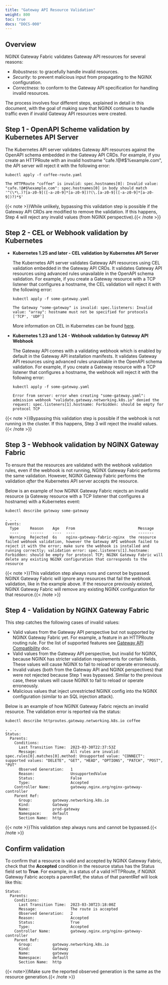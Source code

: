 ```yaml
---
title: "Gateway API Resource Validation"
weight: 800
toc: true
docs: "DOCS-000"
---
```


## Overview

NGINX Gateway Fabric validates Gateway API resources for several reasons:

- _Robustness_: to gracefully handle invalid resources.
- _Security_: to prevent malicious input from propagating to the NGINX configuration.
- _Correctness_: to conform to the Gateway API specification for handling invalid resources.

The process involves four different steps, explained in detail in this document, with the goal of making sure that NGINX continues to handle traffic even if invalid Gateway API resources were created.

## Step 1 - OpenAPI Scheme validation by Kubernetes API Server

The Kubernetes API server validates Gateway API resources against the OpenAPI schema embedded in the Gateway API CRDs. For example, if you create an HTTPRoute with an invalid hostname "cafe.!@#$%example.com", the API server will reject it with the following error:

```shell
kubectl apply -f coffee-route.yaml
```

```text
The HTTPRoute "coffee" is invalid: spec.hostnames[0]: Invalid value: "cafe.!@#$%example.com": spec.hostnames[0] in body should match '^(\*\.)?[a-z0-9]([-a-z0-9]*[a-z0-9])?(\.[a-z0-9]([-a-z0-9]*[a-z0-9])?)*$'
```

{{< note >}}While unlikely, bypassing this validation step is possible if the Gateway API CRDs are modified to remove the validation. If this happens, Step 4 will reject any invalid values (from NGINX perspective).{{< /note >}}

## Step 2 - CEL or Webhook validation by Kubernetes

- **Kubernetes 1.25 and later - CEL validation by Kubernetes API Server**

   The Kubernetes API server validates Gateway API resources using CEL validation embedded in the Gateway API CRDs. It validates Gateway API resources using advanced rules unavailable in the OpenAPI schema validation. For example, if you create a Gateway resource with a TCP listener that configures a hostname, the CEL validation will reject it with the following error:

   ```shell
   kubectl apply -f some-gateway.yaml
   ```

   ```text
   The Gateway "some-gateway" is invalid: spec.listeners: Invalid value: "array": hostname must not be specified for protocols ['TCP', 'UDP']
   ```

   More information on CEL in Kubernetes can be found [here](https://kubernetes.io/docs/reference/using-api/cel/).


- **Kubernetes 1.23 and 1.24 - Webhook validation by Gateway API Webhook**

   The Gateway API comes with a validating webhook which is enabled by default in the Gateway API installation manifests. It validates Gateway API resources using advanced rules unavailable in the OpenAPI schema validation. For example, if you create a Gateway resource with a TCP listener that configures a hostname, the webhook will reject it with the following error:

   ```shell
   kubectl apply -f some-gateway.yaml
   ```

   ```text
   Error from server: error when creating "some-gateway.yaml": admission webhook "validate.gateway.networking.k8s.io" denied the request: spec.listeners[1].hostname: Forbidden: should be empty for protocol TCP
   ```

{{< note >}}Bypassing this validation step is possible if the webhook is not running in the cluster. If this happens, Step 3 will reject the invalid values.{{< /note >}}

## Step 3 - Webhook validation by NGINX Gateway Fabric

To ensure that the resources are validated with the webhook validation rules, even if the webhook is not running, NGINX Gateway Fabric performs the same validation. However, NGINX Gateway Fabric performs the validation _after_ the Kubernetes API server accepts the resource.

Below is an example of how NGINX Gateway Fabric rejects an invalid resource (a Gateway resource with a TCP listener that configures a hostname) with a Kubernetes event:

```shell
kubectl describe gateway some-gateway
```

```text
. . .
Events:
  Type     Reason    Age   From                            Message
  ----     ------    ----  ----                            -------
  Warning  Rejected  6s    nginx-gateway-fabric-nginx  the resource failed webhook validation, however the Gateway API webhook failed to reject it with the error; make sure the webhook is installed and running correctly; validation error: spec.listeners[1].hostname: Forbidden: should be empty for protocol TCP; NGINX Gateway Fabric will delete any existing NGINX configuration that corresponds to the resource
```

{{< note >}}This validation step always runs and cannot be bypassed. NGINX Gateway Fabric will ignore any resources that fail the webhook validation, like in the example above. If the resource previously existed, NGINX Gateway Fabric will remove any existing NGINX configuration for that resource.{{< /note >}}

## Step 4 - Validation by NGINX Gateway Fabric

This step catches the following cases of invalid values:

- Valid values from the Gateway API perspective but not supported by NGINX Gateway Fabric yet. For example, a feature in an   HTTPRoute routing rule. For the list of supported features see [Gateway API Compatibility](gateway-api-compatibility.md) doc.
- Valid values from the Gateway API perspective, but invalid for NGINX, because NGINX has stricter validation requirements for certain fields. These values will cause NGINX to fail to reload or operate erroneously.
- Invalid values (both from the Gateway API and NGINX perspectives) that were not rejected because Step 1 was bypassed. Similar to the previous case, these values will cause NGINX to fail to reload or operate erroneously.
- Malicious values that inject unrestricted NGINX config into the NGINX configuration (similar to an SQL injection attack).

Below is an example of how NGINX Gateway Fabric rejects an invalid resource. The validation error is reported via the status:

```shell
kubectl describe httproutes.gateway.networking.k8s.io coffee
```

```text
. . .
Status:
  Parents:
    Conditions:
      Last Transition Time:  2023-03-30T22:37:53Z
      Message:               All rules are invalid: spec.rules[0].matches[0].method: Unsupported value: "CONNECT": supported values: "DELETE", "GET", "HEAD", "OPTIONS", "PATCH", "POST", "PUT"
      Observed Generation:   1
      Reason:                UnsupportedValue
      Status:                False
      Type:                  Accepted
    Controller Name:         gateway.nginx.org/nginx-gateway-controller
    Parent Ref:
      Group:         gateway.networking.k8s.io
      Kind:          Gateway
      Name:          prod-gateway
      Namespace:     default
      Section Name:  http
```

{{< note >}}This validation step always runs and cannot be bypassed.{{< /note >}}

## Confirm validation

To confirm that a resource is valid and accepted by NGINX Gateway Fabric, check that the **Accepted** condition in the resource status has the Status field set to **True**. For example, in a status of a valid HTTPRoute, if NGINX Gateway Fabric accepts a parentRef, the status of that parentRef will look like this:

```text
Status:
  Parents:
    Conditions:
      Last Transition Time:  2023-03-30T23:18:00Z
      Message:               The route is accepted
      Observed Generation:   2
      Reason:                Accepted
      Status:                True
      Type:                  Accepted
    Controller Name:         gateway.nginx.org/nginx-gateway-controller
    Parent Ref:
      Group:         gateway.networking.k8s.io
      Kind:          Gateway
      Name:          gateway
      Namespace:     default
      Section Name:  http
```

{{< note>}}Make sure the reported observed generation is the same as the resource generation.{{< /note >}}
